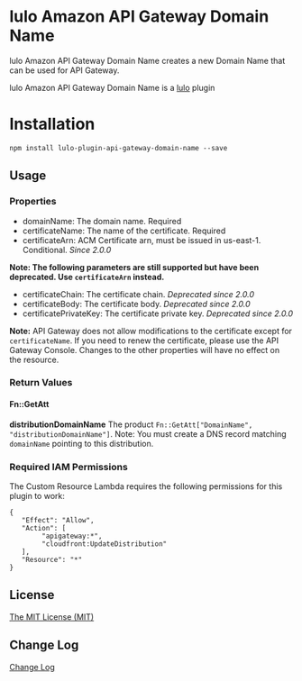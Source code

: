 # lulo Amazon API Gateway Domain Name

lulo Amazon API Gateway Domain Name creates a new Domain Name that can be used for API Gateway.

lulo Amazon API Gateway Domain Name is a [lulo](https://github.com/carlnordenfelt/lulo) plugin

# Installation
```
npm install lulo-plugin-api-gateway-domain-name --save
```

## Usage
### Properties
* domainName: The domain name. Required
* certificateName: The name of the certificate. Required
* certificateArn: ACM Certificate arn, must be issued in us-east-1. Conditional.  *Since 2.0.0*

**Note: The following parameters are still supported but have been deprecated.
Use `certificateArn` instead.**

* certificateChain: The certificate chain. *Deprecated since 2.0.0*
* certificateBody: The certificate body. *Deprecated since 2.0.0*
* certificatePrivateKey: The certificate private key. *Deprecated since 2.0.0*

**Note:** API Gateway does not allow modifications to the certificate except for `certificateName`.
If you need to renew the certificate, please use the API Gateway Console.
Changes to the other properties will have no effect on the resource.

### Return Values
#### Fn::GetAtt
**distributionDomainName** The product `Fn::GetAtt["DomainName", "distributionDomainName"]`. Note: You must create a DNS record matching `domainName` pointing to this distribution.

### Required IAM Permissions
The Custom Resource Lambda requires the following permissions for this plugin to work:
```
{
   "Effect": "Allow",
   "Action": [
        "apigateway:*",
        "cloudfront:UpdateDistribution"
   ],
   "Resource": "*"
}
```

## License
[The MIT License (MIT)](/LICENSE)

## Change Log
[Change Log](/CHANGELOG.md)
